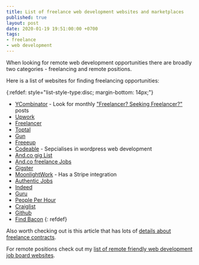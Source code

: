```yaml
---
title: List of freelance web development websites and marketplaces
published: true
layout: post
date: 2020-01-19 19:51:00:00 +0700
tags:
- freelance
- web development
---
```


When looking for remote web development opportunities there are broadly two categories - freelancing and remote positions.

Here is a list of websites for finding freelancing opportunities:

{:refdef: style="list-style-type:disc; margin-bottom: 14px;"}
- [YCombinator](https://news.ycombinator.com) - Look for monthly ["Freelancer? Seeking Freelancer?"](https://hn.algolia.com/?dateRange=pastYear&page=0&prefix=true&query=Ask%20HN%3A%20Freelancer%3F%20Seeking%20Freelancer%3F&sort=byDate&type=story) posts
- [Upwork](https://upwork.com)
- [Freelancer](https://freelancer.com)
- [Toptal](https://www.toptal.com)
- [Gun](https://gun.io)
- [Freeeup](https://freeeup.com)
- [Codeable](https://codeable.io) - Sepcialises in wordpress web development
- [And.co gig List](https://www.and.co/gig-list)
- [And.co freelance Jobs](https://www.and.co/freelance-jobs)
- [Gigster](https://gigster.com)
- [MoonlightWork](https://www.moonlightwork.com) - Has a Stripe integration
- [Authentic Jobs](https://authenticjobs.com)
- [Indeed](https://www.indeed.com)
- [Guru](https://www.guru.com)
- [People Per Hour](https://www.peopleperhour.com)
- [Craiglist](https://www.craigslist.org/about/sites)
- [Github](https://jobs.github.com/positions)
- [Find Bacon](https://jobs.github.com/positions)
{: refdef}

Also worth checking out is this article that has lots of [details about freelance contracts](https://www.codementor.io/blog/freelance-web-developer-contract-2uncidz6la).

For remote positions check out my [list of remote friendly web development job board websites]().
